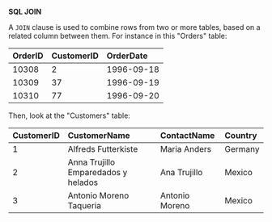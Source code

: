 **SQL JOIN**

A `JOIN` clause is used to combine rows from two or more tables, based on a related column between them. For instance in this "Orders" table:

|OrderID | CustomerID | OrderDate | 
| :---         |     :---     |:--- |
| 10308 | 2    | 1996-09-18    | 
|  10309     | 37       | 1996-09-19      | 
| 10310 | 77 | 1996-09-20 |

Then, look at the "Customers" table: 

|CustomerID | CustomerName | ContactName | Country| 
| :---         |     :---     |:--- |:---|
| 1 | Alfreds Futterkiste    | Maria Anders | Germany|
|  2     | Anna Trujillo Emparedados y helados       | Ana Trujillo| Mexico| 
| 3 | Antonio Moreno Taqueria| Antonio Moreno | Mexico|
